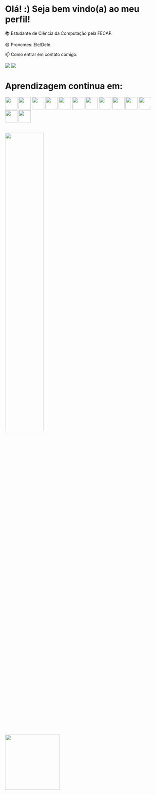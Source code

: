 # Olá! :) Seja bem vindo(a) ao meu perfil!

📚 Estudante de Ciência da Computação pela FECAP.

😄 Pronomes: Ele/Dele.

📫 Como entrar em contato comigo: 
<div> 
<a href="https://www.linkedin.com/in/guilherme-costa-2854a421a/" target="_blank"><img src="https://img.shields.io/badge/-LinkedIn-%230077B5?style=for-the-badge&logo=linkedin&logoColor=white" target="_blank"></a>   
<a href = "mailto:gg40790@gmail.com"><img src="https://img.shields.io/badge/Gmail-D14836?style=for-the-badge&logo=gmail&logoColor=white" target="_blank"></a>
 </div> 
    
 
 # Aprendizagem continua em:
 
<img src="https://cdn.jsdelivr.net/gh/devicons/devicon/icons/html5/html5-original.svg"  width="40" height="40"/> <img src="https://cdn.jsdelivr.net/gh/devicons/devicon/icons/css3/css3-original.svg"  width="40" height="40"/> <img src="https://cdn.jsdelivr.net/gh/devicons/devicon/icons/java/java-original.svg" width="40" height="40"/> <img src="https://cdn.jsdelivr.net/gh/devicons/devicon/icons/react/react-original.svg" width="40" height="40"/> <img src="https://cdn.jsdelivr.net/gh/devicons/devicon/icons/mysql/mysql-original.svg" width="40" height="40"/> <img src="https://cdn.jsdelivr.net/gh/devicons/devicon/icons/figma/figma-original.svg" width="40" height="40"/> <img src="https://cdn.jsdelivr.net/gh/devicons/devicon/icons/git/git-original.svg" width="40" height="40"/> <img src="https://cdn.jsdelivr.net/gh/devicons/devicon/icons/trello/trello-plain.svg" width="40" height="40"/> <img 
src="https://cdn.jsdelivr.net/gh/devicons/devicon@latest/icons/python/python-original.svg" width="40" height="40" /> <img
src="https://cdn.jsdelivr.net/gh/devicons/devicon@latest/icons/azuresqldatabase/azuresqldatabase-original.svg" width="40" height="40" /> <img src="https://cdn.jsdelivr.net/gh/devicons/devicon@latest/icons/bootstrap/bootstrap-original.svg" width="40" height="40" /> <img
src="https://cdn.jsdelivr.net/gh/devicons/devicon@latest/icons/spring/spring-original-wordmark.svg" width="40" height="40" /> <img
src="https://cdn.jsdelivr.net/gh/devicons/devicon@latest/icons/javascript/javascript-plain.svg" width="40" height="40" />              
        
 <br>
 <div>
<img width="50%" height="50%"  src="https://media.tenor.com/bCfpwMjfAi0AAAAC/cat-typing.gif"/>
</div>
 <br>   

 <div>

<a href="https://github.com/Gume123">
<img loading="lazy" height="180em" src="https://github-readme-stats.vercel.app/api/top-langs/?username=Gume123&layout=compact&langs_count=7&theme=dracula"/>
</div>
